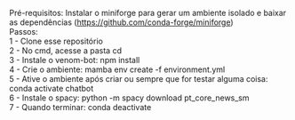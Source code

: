 Pré-requisitos: Instalar o miniforge para gerar um ambiente isolado e baixar as dependências (https://github.com/conda-forge/miniforge)  
Passos:  
1 - Clone esse repositório  
2 - No cmd, acesse a pasta cd  
3 - Instale o venom-bot: npm install  
4 - Crie o ambiente: mamba env create -f environment.yml  
5 - Ative o ambiente após criar ou sempre que for testar alguma coisa: conda activate chatbot  
6 - Instale o spacy: python -m spacy download pt_core_news_sm  
7 - Quando terminar: conda deactivate  
